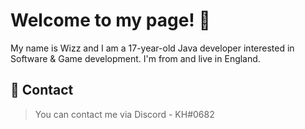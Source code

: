 # Welcome to my page! 👋
My name is Wizz and I am a 17-year-old Java developer interested in Software & Game development.  I'm from and live in England.
## 📱 Contact
> You can contact me via Discord - KH#0682
